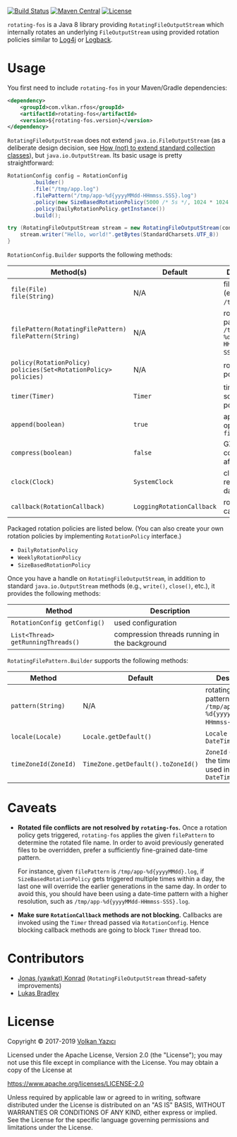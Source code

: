 [![Build Status](https://travis-ci.org/vy/rotating-fos.svg)](https://travis-ci.org/vy/rotating-fos)
[![Maven Central](https://img.shields.io/maven-central/v/com.vlkan.rfos/rotating-fos.svg)](https://search.maven.org/#search%7Cga%7C1%7Cg%3A%22com.vlkan.rfos%22)
[![License](https://img.shields.io/github/license/vy/log4j2-logstash-layout.svg)](https://www.apache.org/licenses/LICENSE-2.0.txt)

`rotating-fos` is a Java 8 library providing `RotatingFileOutputStream` which
internally rotates an underlying `FileOutputStream` using provided rotation
policies similar to [Log4j](https://logging.apache.org/log4j/) or
[Logback](https://logback.qos.ch/).

# Usage

You first need to include `rotating-fos` in your Maven/Gradle dependencies:

```xml
<dependency>
    <groupId>com.vlkan.rfos</groupId>
    <artifactId>rotating-fos</artifactId>
    <version>${rotating-fos.version}</version>
</dependency>
```

`RotatingFileOutputStream` does not extend `java.io.FileOutputStream` (as a
deliberate design decision, see [How (not) to extend standard collection
classes](https://javachannel.org/posts/how-not-to-extend-standard-collection-classes/)),
but `java.io.OutputStream`. Its basic usage is pretty straightforward:

```java
RotationConfig config = RotationConfig
        .builder()
        .file("/tmp/app.log")
        .filePattern("/tmp/app-%d{yyyyMMdd-HHmmss.SSS}.log")
        .policy(new SizeBasedRotationPolicy(5000 /* 5s */, 1024 * 1024 * 100 /* 100MB */))
        .policy(DailyRotationPolicy.getInstance())
        .build();

try (RotatingFileOutputStream stream = new RotatingFileOutputStream(config)) {
    stream.writer("Hello, world!".getBytes(StandardCharsets.UTF_8))
}
```

`RotationConfig.Builder` supports the following methods:

| Method(s) | Default | Description |
| --------- | ------- | ----------- |
| `file(File)`<br/>`file(String)` | N/A | file accessed (e.g., `/tmp/app.log`) |
| `filePattern(RotatingFilePattern)`<br/>`filePattern(String)`| N/A | rotating file pattern (e.g., `/tmp/app-%d{yyyyMMdd-HHmmss-SSS}.log`) |
| `policy(RotationPolicy)`<br/>`policies(Set<RotationPolicy> policies)` | N/A | rotation policies |
| `timer(Timer)` | `Timer` | timer for scheduling policies |
| `append(boolean)` | `true` | append while opening the `file` |
| `compress(boolean)` | `false` | GZIP compression after rotation |
| `clock(Clock)` | `SystemClock` | clock for retrieving date and time |
| `callback(RotationCallback)` | `LoggingRotationCallback` | rotation callback |

Packaged rotation policies are listed below. (You can also create your own
rotation policies by implementing `RotationPolicy` interface.)

- `DailyRotationPolicy`
- `WeeklyRotationPolicy`
- `SizeBasedRotationPolicy`

Once you have a handle on `RotatingFileOutputStream`, in addition to standard
`java.io.OutputStream` methods (e.g., `write()`, `close()`, etc.), it provides
the following methods:

| Method | Description |
| --------- | ----------- |
| `RotationConfig getConfig()` | used configuration |
| `List<Thread> getRunningThreads()` | compression threads running in the background |

`RotatingFilePattern.Builder` supports the following methods:

| Method | Default | Description |
| ------ | ------- | ----------- |
| `pattern(String)` | N/A | rotating file pattern (e.g., `/tmp/app-%d{yyyyMMdd-HHmmss-SSS}.log`) |
| `locale(Locale)` | `Locale.getDefault()` | `Locale` used in the `DateTimeFormatter` |
| `timeZoneId(ZoneId)` | `TimeZone.getDefault().toZoneId()` | `ZoneId` denoting the time zone used in the `DateTimeFormatter` |

# Caveats

- **Rotated file conflicts are not resolved by `rotating-fos`.** Once a
  rotation policy gets triggered, `rotating-fos` applies the given
  `filePattern` to determine the rotated file name. In order to avoid
  previously generated files to be overridden, prefer a sufficiently
  fine-grained date-time pattern.

  For instance, given `filePattern` is `/tmp/app-%d{yyyyMMdd}.log`, if
  `SizeBasedRotationPolicy` gets triggered multiple times within a day,
  the last one will override the earlier generations in the same day.
  In order to avoid this, you should have been using a date-time pattern
  with a higher resolution, such as `/tmp/app-%d{yyyyMMdd-HHmmss-SSS}.log`.

- **Make sure `RotationCallback` methods are not blocking.** Callbacks are
  invoked using the `Timer` thread passed via `RotationConfig`. Hence
  blocking callback methods are going to block `Timer` thread too.

# Contributors

- [Jonas (yawkat) Konrad](https://yawk.at/) (`RotatingFileOutputStream`
  thread-safety improvements)
- [Lukas Bradley](https://github.com/lukasbradley/)

# License

Copyright &copy; 2017-2019 [Volkan Yazıcı](https://vlkan.com/)

Licensed under the Apache License, Version 2.0 (the "License");
you may not use this file except in compliance with the License.
You may obtain a copy of the License at

   https://www.apache.org/licenses/LICENSE-2.0

Unless required by applicable law or agreed to in writing, software
distributed under the License is distributed on an "AS IS" BASIS,
WITHOUT WARRANTIES OR CONDITIONS OF ANY KIND, either express or implied.
See the License for the specific language governing permissions and
limitations under the License.
